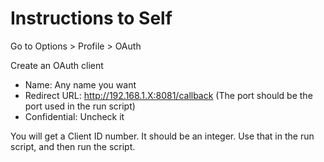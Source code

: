 # Instructions to Self

Go to Options > Profile > OAuth

Create an OAuth client 
- Name: Any name you want
- Redirect URL: http://192.168.1.X:8081/callback (The port should be the port used in the run script)
- Confidential: Uncheck it


You will get a Client ID number. It should be an integer. Use that in the run script, and then run the script.
